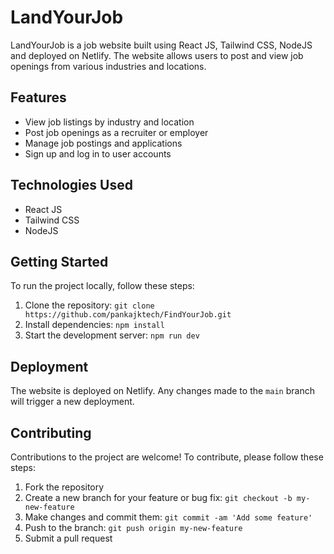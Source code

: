 # LandYourJob

LandYourJob is a job website built using React JS, Tailwind CSS, NodeJS and deployed on Netlify. The website allows users to post and view job openings from various industries and locations.

## Features

- View job listings by industry and location
- Post job openings as a recruiter or employer
- Manage job postings and applications
- Sign up and log in to user accounts

## Technologies Used

- React JS
- Tailwind CSS
- NodeJS

## Getting Started

To run the project locally, follow these steps:

1. Clone the repository: `git clone https://github.com/pankajktech/FindYourJob.git`
2. Install dependencies: `npm install`
3. Start the development server: `npm run dev`

## Deployment

The website is deployed on Netlify. Any changes made to the `main` branch will trigger a new deployment.

## Contributing

Contributions to the project are welcome! To contribute, please follow these steps:

1. Fork the repository
2. Create a new branch for your feature or bug fix: `git checkout -b my-new-feature`
3. Make changes and commit them: `git commit -am 'Add some feature'`
4. Push to the branch: `git push origin my-new-feature`
5. Submit a pull request
